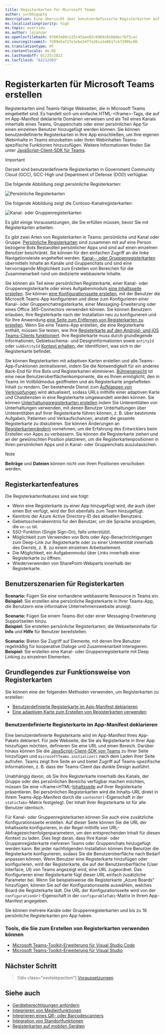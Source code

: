 ```yaml
---
title: Registerkarten für Microsoft Teams
author: surbhigupta
description: Eine Übersicht über benutzerdefinierte Registerkarten auf der Teams-Plattform
ms.localizationpriority: high
ms.topic: overview
ms.author: lajanuar
ms.openlocfilehash: 97803e89c225c45aee82c6969c8168dec7bf5cac
ms.sourcegitcommit: 7209e5af27e1ebe34f7e26ca1e6b17cb7290bc06
ms.translationtype: HT
ms.contentlocale: de-DE
ms.lasthandoff: 01/25/2022
ms.locfileid: "62212503"
---
```

# <a name="build-tabs-for-microsoft-teams"></a>Registerkarten für Microsoft Teams erstellen

Registerkarten sind Teams-fähige Webseiten, die in Microsoft Teams eingebettet sind. Es handelt sich um einfache HTML-<iframe\>-Tags, die auf im App-Manifest deklarierte Domänen verweisen und als Teil eines Kanals innerhalb eines Teams, Gruppenchats oder einer persönlichen App für einen einzelnen Benutzer hinzugefügt werden können. Sie können benutzerdefinierte Registerkarten in Ihre App einschließen, um Ihre eigenen Webinhalte in Teams einzubetten oder Ihren Webinhalten Teams-spezifische Funktionen hinzuzufügen. Weitere Informationen finden Sie unter [JavaScript-Client-SDK für Teams](/javascript/api/overview/msteams-client).

> [!IMPORTANT]
> Derzeit sind benutzerdefinierte Registerkarten in Government Community Cloud (GCC), GCC-High und Department of Defense (DOD) verfügbar.

Die folgende Abbildung zeigt persönliche Registerkarten:

![Persönliche Registerkarten](../assets/images/tabs/personaltab.png)

Die folgende Abbildung zeigt die Contoso-Kanalregisterkarten:

![Kanal- oder Gruppenregisterkarten](../assets/images/tabs/tabs.png)

Es gibt einige Voraussetzungen, die Sie erfüllen müssen, bevor Sie mit Registerkarten arbeiten.

Es gibt zwei Arten von Registerkarten in Teams: persönliche und Kanal oder Gruppe. [Persönliche Registerkarten](~/tabs/how-to/create-personal-tab.md) sind zusammen mit auf eine Person bezogene Bots Bestandteil persönlicher Apps und sind auf einen einzelnen Benutzer beschränkt. Sie können für den einfachen Zugriff an die linke Navigationsleiste angeheftet werden. [Kanal-- oder Gruppenregisterkarten](~/tabs/how-to/create-channel-group-tab.md) übermitteln Inhalte an Kanäle und Gruppenchats und sind eine hervorragende Möglichkeit zum Erstellen von Bereichen für die Zusammenarbeit rund um dedizierte webbasierte Inhalte.

Sie können als Teil einer persönlichen Registerkarte, einer Kanal- oder Gruppenregisterkarte oder eines Aufgabenmoduls [eine Inhaltsseite erstellen](~/tabs/how-to/create-tab-pages/content-page.md). Sie können [eine Konfigurationsseite erstellen](~/tabs/how-to/create-tab-pages/configuration-page.md), mit der Benutzer die Microsoft Teams-App konfigurieren und diese zum Konfigurieren einer Kanal- oder Gruppenchatregisterkarte, einer Messaging-Erweiterung oder eines Office 365-Connectors verwenden können. Sie können Benutzern erlauben, Ihre Registerkarte nach der Installation neu zu konfigurieren und für Ihre Anwendung [eine Seite zum Entfernen von Registerkarten zu erstellen](~/tabs/how-to/create-tab-pages/removal-page.md). Wenn Sie eine Teams-App erstellen, die eine Registerkarte enthält, müssen Sie testen, wie Ihre [Registerkarte auf den Android- und iOS Teams-Clients funktioniert](~/tabs/design/tabs-mobile.md). Ihre Registerkarte muss durch grundlegende Informationen, Gebietsschema- und Designinformationen sowie `entityId` oder `subEntityId` [Kontext erhalten](~/tabs/how-to/access-teams-context.md), der identifiziert, was sich in der Registerkarte befindet.

Sie können Registerkarten mit adaptiven Karten erstellen und alle Teams-App-Funktionen zentralisieren, indem Sie die Notwendigkeit für ein anderes Back-End für Ihre Bots und Registerkarten eliminieren. [Bühnenansicht](~/tabs/tabs-link-unfurling.md) ist eine neue Benutzeroberflächenkomponente, die es Ihnen ermöglicht, den in Teams im Vollbildmodus geöffneten und als Registerkarte angehefteten Inhalt zu rendern. Der bestehende Dienst zum [Aufklappen von Verknüpfungen](~/tabs/tabs-link-unfurling.md) wird aktualisiert, sodass URLs mithilfe einer adaptiven Karte und Chatdiensten in eine Registerkarte umgewandelt werden können. Sie können [Unterhaltungsregisterkarten erstellen](~/tabs/how-to/conversational-tabs.md) indem Sie Unterentitäten von Unterhaltungen verwenden, mit denen Benutzer Unterhaltungen über Unterentitäten auf Ihrer Registerkarte führen können, z. B. über bestimmte Aufgaben, Patienten und Verkaufschancen, anstatt die gesamte Registerkarte zu diskutieren. Sie können Änderungen an [Registerkartenrändern](~/resources/removing-tab-margins.md) vornehmen, um die Erfahrung des Entwicklers beim Erstellen von Apps zu verbessern. Sie können die Registerkarte ziehen und an der gewünschten Position platzieren, um die Registerkartenpositionen in Ihren persönlichen Apps und in Kanal- oder Gruppenchats auszutauschen. 

> [!NOTE]
> **Beiträge** und **Dateien** können nicht von ihren Positionen verschoben werden.

## <a name="tab-features"></a>Registerkartenfeatures

Die Registerkartenfeatures sind wie folgt:

* Wenn eine Registerkarte zu einer App hinzugefügt wird, die auch über einen Bot verfügt, wird der Bot ebenfalls zum Team hinzugefügt.
* Kenntnis der Azure Active Directory-ID des aktuellen Benutzers.
* Gebietsschemakenntnis für den Benutzer, um die Sprache anzugeben, die `en-us` ist.
* SSO-Funktion (Single Sign-On), falls unterstützt.
* Möglichkeit zum Verwenden von Bots oder App-Benachrichtigungen zum Deep-Link zur Registerkarte oder zu einer Unterentität innerhalb des Diensts, z. B. zu einem einzelnen Arbeitselement.
* Die Möglichkeit, ein Aufgabenmodul über Links innerhalb einer Registerkarte zu öffnen.
* Wiederverwenden von SharePoint-Webparts innerhalb der Registerkarte.

## <a name="tabs-user-scenarios"></a>Benutzerszenarien für Registerkarten

**Scenario:** Fügen Sie eine vorhandene webbasierte Ressource in Teams ein. \
**Beispiel:** Sie erstellen eine persönliche Registerkarte in Ihrer Teams-App, die Benutzern eine informative Unternehmenswebsite anzeigt.

**Scenario:** Fügen Sie einem Teams-Bot oder einer Messaging-Erweiterung Supportseiten hinzu. \
**Beispiel:** Sie erstellen persönliche Registerkarten, die Webseiteninhalte für **Info** und **Hilfe** für Benutzer bereitstellen.

**Scenario:** Bieten Sie Zugriff auf Elemente, mit denen Ihre Benutzer regelmäßig für kooperative Dialoge und Zusammenarbeit interagieren. \
**Beispiel:** Sie erstellen eine Kanal- oder Gruppenregisterkarte mit Deep Linking zu einzelnen Elementen.

## <a name="understand-how-tabs-work"></a>Grundlegendes zur Funktionsweise von Registerkarten

Sie können eine der folgenden Methoden verwenden, um Registerkarten zu erstellen:

* [Benutzerdefinierte Registerkarte im App-Manifest deklarieren](#declare-custom-tab-in-app-manifest)
* [Eine adaptiven Karte zum Erstellen von Registerkarten verwenden](~/tabs/how-to/build-adaptive-card-tabs.md)

### <a name="declare-custom-tab-in-app-manifest"></a>Benutzerdefinierte Registerkarte im App-Manifest deklarieren

Eine benutzerdefinierte Registerkarte wird im App-Manifest Ihres App-Pakets deklariert. Für jede Webseite, die Sie als Registerkarte in Ihrer App hinzufügen möchten, definieren Sie eine URL und einen Bereich. Darüber hinaus können Sie die [JavaScript-Client-SDK von Teams](/javascript/api/overview/msteams-client) zu Ihrer Seite hinzufügen und `microsoftTeams.initialize()` nach dem Laden Ihrer Seite aufrufen. Teams zeigt Ihre Seite an und bietet Zugriff auf Teams-spezifische Informationen, z. B. dass der Teams-Client das dunkle Design ausführt.

Unabhängig davon, ob Sie Ihre Registerkarte innerhalb des Kanals, der Gruppe oder des persönlichen Bereichs verfügbar machen möchten, müssen Sie eine <iframe\>HTML-[Inhaltsseite](~/tabs/how-to/create-tab-pages/content-page.md) auf Ihrer Registerkarte präsentieren. Bei persönlichen Registerkarten wird die Inhalts-URL direkt in Ihrem Teams-App-Manifest durch die `contentUrl`-Eigenschaft in der `staticTabs`-Matrix festgelegt. Der Inhalt Ihrer Registerkarte ist für alle Benutzer identisch.

Für Kanal- oder Gruppenregisterkarten können Sie auch eine zusätzliche Konfigurationsseite erstellen. Auf dieser Seite können Sie die URL der Inhaltsseite konfigurieren, in der Regel mithilfe von URL-Abfragezeichenfolgenparametern, um den entsprechenden Inhalt für diesen Kontext zu laden. Dies liegt daran, dass Ihre Kanal- oder Gruppenregisterkarte mehreren Teams oder Gruppenchats hinzugefügt werden kann. Bei jeder nachfolgenden Installation können Ihre Benutzer die Registerkarte konfigurieren, sodass Sie die Benutzeroberfläche nach Bedarf anpassen können. Wenn Benutzer eine Registerkarte hinzufügen oder konfigurieren, wird der Registerkarte, die auf der Benutzeroberfläche (User Interface, UI) von Teams angezeigt wird, eine URL zugeordnet. Das Konfigurieren einer Registerkarte fügt dieser URL einfach zusätzliche Parameter bei. Wenn Sie beispielsweise die Registerkarte „Azure Boards“ hinzufügen, können Sie auf der Konfigurationsseite auswählen, welches Board die Registerkarte lädt. Die URL der Konfigurationsseite wird von der `configurationUrl`-Eigenschaft in der `configurableTabs`-Matrix in Ihrem App-Manifest angegeben.

Sie können mehrere Kanäle oder Gruppenregisterkarten und bis zu 16 persönliche Registerkarten pro App haben.

### <a name="tools-you-can-use-to-build-tabs"></a>Tools, die Sie zum Erstellen von Registerkarten verwenden können
* [Microsoft Teams-Toolkit-Erweiterung für Visual Studio Code](../toolkit/visual-studio-code-overview.md)
* [Microsoft Teams-Toolkit-Erweiterung für Visual Studio](../toolkit/visual-studio-overview.md)

## <a name="next-step"></a>Nächster Schritt

> [!div class="nextstepaction"]
> [Voraussetzungen](~/tabs/how-to/tab-requirements.md)

## <a name="see-also"></a>Siehe auch

* [Geräteberechtigungen anfordern](../concepts/device-capabilities/native-device-permissions.md)
* [Integrieren von Medienfunktionen](../concepts/device-capabilities/mobile-camera-image-permissions.md)
* [Integrieren eines QR- oder Barcodescanners](../concepts/device-capabilities/qr-barcode-scanner-capability.md)
* [Integration von Standortfunktionen](../concepts/device-capabilities/location-capability.md)
* [Registerkarten auf mobilen Geräten](design/tabs-mobile.md#tabs-on-mobile)
